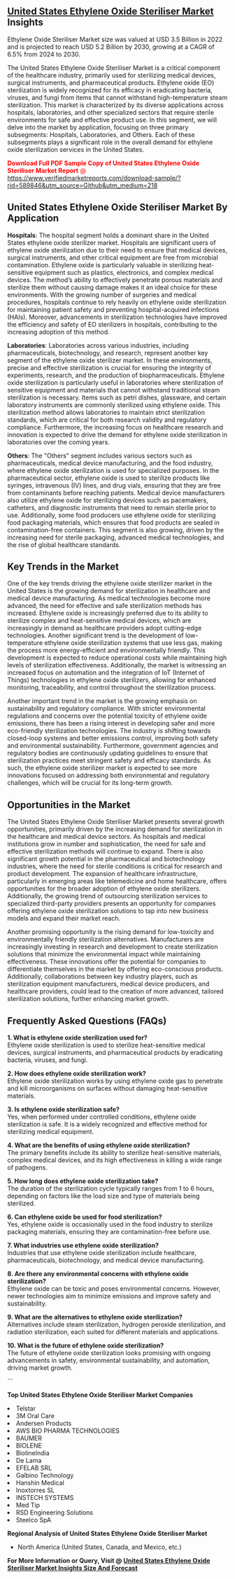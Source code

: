 <h2><a href="https://www.verifiedmarketreports.com/download-sample/?rid=589846&amp;utm_source=Github&amp;utm_medium=218" target="_blank">United States Ethylene Oxide Steriliser Market</a> Insights</h2><p>Ethylene Oxide Steriliser Market size was valued at USD 3.5 Billion in 2022 and is projected to reach USD 5.2 Billion by 2030, growing at a CAGR of 6.5% from 2024 to 2030.</p><p> <p>The United States Ethylene Oxide Steriliser Market is a critical component of the healthcare industry, primarily used for sterilizing medical devices, surgical instruments, and pharmaceutical products. Ethylene oxide (EO) sterilization is widely recognized for its efficacy in eradicating bacteria, viruses, and fungi from items that cannot withstand high-temperature steam sterilization. This market is characterized by its diverse applications across hospitals, laboratories, and other specialized sectors that require sterile environments for safe and effective product use. In this segment, we will delve into the market by application, focusing on three primary subsegments: Hospitals, Laboratories, and Others. Each of these subsegments plays a significant role in the overall demand for ethylene oxide sterilization services in the United States. <p><span class=""><span style="color: #ff0000;"><strong>Download Full PDF Sample Copy of United States Ethylene Oxide Steriliser Market Report</strong> @ </span><a href="https://www.verifiedmarketreports.com/download-sample/?rid=589846&amp;utm_source=Github&amp;utm_medium=218" target="_blank">https://www.verifiedmarketreports.com/download-sample/?rid=589846&amp;utm_source=Github&amp;utm_medium=218</a></span></p></p> <h2>United States Ethylene Oxide Steriliser Market By Application</h2> <p><strong>Hospitals</strong>: The hospital segment holds a dominant share in the United States ethylene oxide sterilizer market. Hospitals are significant users of ethylene oxide sterilization due to their need to ensure that medical devices, surgical instruments, and other critical equipment are free from microbial contamination. Ethylene oxide is particularly valuable in sterilizing heat-sensitive equipment such as plastics, electronics, and complex medical devices. The method’s ability to effectively penetrate porous materials and sterilize them without causing damage makes it an ideal choice for these environments. With the growing number of surgeries and medical procedures, hospitals continue to rely heavily on ethylene oxide sterilization for maintaining patient safety and preventing hospital-acquired infections (HAIs). Moreover, advancements in sterilization technologies have improved the efficiency and safety of EO sterilizers in hospitals, contributing to the increasing adoption of this method. <p><strong>Laboratories</strong>: Laboratories across various industries, including pharmaceuticals, biotechnology, and research, represent another key segment of the ethylene oxide sterilizer market. In these environments, precise and effective sterilization is crucial for ensuring the integrity of experiments, research, and the production of biopharmaceuticals. Ethylene oxide sterilization is particularly useful in laboratories where sterilization of sensitive equipment and materials that cannot withstand traditional steam sterilization is necessary. Items such as petri dishes, glassware, and certain laboratory instruments are commonly sterilized using ethylene oxide. This sterilization method allows laboratories to maintain strict sterilization standards, which are critical for both research validity and regulatory compliance. Furthermore, the increasing focus on healthcare research and innovation is expected to drive the demand for ethylene oxide sterilization in laboratories over the coming years. <p><strong>Others</strong>: The "Others" segment includes various sectors such as pharmaceuticals, medical device manufacturing, and the food industry, where ethylene oxide sterilization is used for specialized purposes. In the pharmaceutical sector, ethylene oxide is used to sterilize products like syringes, intravenous (IV) lines, and drug vials, ensuring that they are free from contaminants before reaching patients. Medical device manufacturers also utilize ethylene oxide for sterilizing devices such as pacemakers, catheters, and diagnostic instruments that need to remain sterile prior to use. Additionally, some food producers use ethylene oxide for sterilizing food packaging materials, which ensures that food products are sealed in contamination-free containers. This segment is also growing, driven by the increasing need for sterile packaging, advanced medical technologies, and the rise of global healthcare standards. <h2>Key Trends in the Market</h2> <p>One of the key trends driving the ethylene oxide sterilizer market in the United States is the growing demand for sterilization in healthcare and medical device manufacturing. As medical technologies become more advanced, the need for effective and safe sterilization methods has increased. Ethylene oxide is increasingly preferred due to its ability to sterilize complex and heat-sensitive medical devices, which are increasingly in demand as healthcare providers adopt cutting-edge technologies. Another significant trend is the development of low-temperature ethylene oxide sterilization systems that use less gas, making the process more energy-efficient and environmentally friendly. This development is expected to reduce operational costs while maintaining high levels of sterilization effectiveness. Additionally, the market is witnessing an increased focus on automation and the integration of IoT (Internet of Things) technologies in ethylene oxide sterilizers, allowing for enhanced monitoring, traceability, and control throughout the sterilization process. <p>Another important trend in the market is the growing emphasis on sustainability and regulatory compliance. With stricter environmental regulations and concerns over the potential toxicity of ethylene oxide emissions, there has been a rising interest in developing safer and more eco-friendly sterilization technologies. The industry is shifting towards closed-loop systems and better emissions control, improving both safety and environmental sustainability. Furthermore, government agencies and regulatory bodies are continuously updating guidelines to ensure that sterilization practices meet stringent safety and efficacy standards. As such, the ethylene oxide sterilizer market is expected to see more innovations focused on addressing both environmental and regulatory challenges, which will be crucial for its long-term growth. <h2>Opportunities in the Market</h2> <p>The United States Ethylene Oxide Steriliser Market presents several growth opportunities, primarily driven by the increasing demand for sterilization in the healthcare and medical device sectors. As hospitals and medical institutions grow in number and sophistication, the need for safe and effective sterilization methods will continue to expand. There is also significant growth potential in the pharmaceutical and biotechnology industries, where the need for sterile conditions is critical for research and product development. The expansion of healthcare infrastructure, particularly in emerging areas like telemedicine and home healthcare, offers opportunities for the broader adoption of ethylene oxide sterilizers. Additionally, the growing trend of outsourcing sterilization services to specialized third-party providers presents an opportunity for companies offering ethylene oxide sterilization solutions to tap into new business models and expand their market reach. <p>Another promising opportunity is the rising demand for low-toxicity and environmentally friendly sterilization alternatives. Manufacturers are increasingly investing in research and development to create sterilization solutions that minimize the environmental impact while maintaining effectiveness. These innovations offer the potential for companies to differentiate themselves in the market by offering eco-conscious products. Additionally, collaborations between key industry players, such as sterilization equipment manufacturers, medical device producers, and healthcare providers, could lead to the creation of more advanced, tailored sterilization solutions, further enhancing market growth. <h2>Frequently Asked Questions (FAQs)</h2> <p><strong>1. What is ethylene oxide sterilization used for?</strong><br>Ethylene oxide sterilization is used to sterilize heat-sensitive medical devices, surgical instruments, and pharmaceutical products by eradicating bacteria, viruses, and fungi.</p> <p><strong>2. How does ethylene oxide sterilization work?</strong><br>Ethylene oxide sterilization works by using ethylene oxide gas to penetrate and kill microorganisms on surfaces without damaging heat-sensitive materials.</p> <p><strong>3. Is ethylene oxide sterilization safe?</strong><br>Yes, when performed under controlled conditions, ethylene oxide sterilization is safe. It is a widely recognized and effective method for sterilizing medical equipment.</p> <p><strong>4. What are the benefits of using ethylene oxide sterilization?</strong><br>The primary benefits include its ability to sterilize heat-sensitive materials, complex medical devices, and its high effectiveness in killing a wide range of pathogens.</p> <p><strong>5. How long does ethylene oxide sterilization take?</strong><br>The duration of the sterilization cycle typically ranges from 1 to 6 hours, depending on factors like the load size and type of materials being sterilized.</p> <p><strong>6. Can ethylene oxide be used for food sterilization?</strong><br>Yes, ethylene oxide is occasionally used in the food industry to sterilize packaging materials, ensuring they are contamination-free before use.</p> <p><strong>7. What industries use ethylene oxide sterilization?</strong><br>Industries that use ethylene oxide sterilization include healthcare, pharmaceuticals, biotechnology, and medical device manufacturing.</p> <p><strong>8. Are there any environmental concerns with ethylene oxide sterilization?</strong><br>Ethylene oxide can be toxic and poses environmental concerns. However, newer technologies aim to minimize emissions and improve safety and sustainability.</p> <p><strong>9. What are the alternatives to ethylene oxide sterilization?</strong><br>Alternatives include steam sterilization, hydrogen peroxide sterilization, and radiation sterilization, each suited for different materials and applications.</p> <p><strong>10. What is the future of ethylene oxide sterilization?</strong><br>The future of ethylene oxide sterilization looks promising with ongoing advancements in safety, environmental sustainability, and automation, driving market growth.</p> ```</p><p><strong>Top United States Ethylene Oxide Steriliser Market Companies</strong></p><div data-test-id=""><p><li>Telstar</li><li> 3M Oral Care</li><li> Andersen Products</li><li> AWS BIO PHARMA TECHNOLOGIES</li><li> BAUMER</li><li> BIOLENE</li><li> BiolineIndia</li><li> De Lama</li><li> EFELAB SRL</li><li> Galbino Technology</li><li> Hanshin Medical</li><li> Inoxtorres SL</li><li> INSTECH SYSTEMS</li><li> Med Tip</li><li> RSD Engineering Solutions</li><li> Steelco SpA</li></p><div><strong>Regional Analysis of&nbsp;United States Ethylene Oxide Steriliser Market</strong></div><ul><li dir="ltr"><p dir="ltr">North America&nbsp;(United States, Canada, and Mexico, etc.)</p></li></ul><p><strong>For More Information or Query, Visit @&nbsp;</strong><strong><a href="https://www.verifiedmarketreports.com/product/ethylene-oxide-steriliser-market/?utm_source=Github&amp;utm_medium=218" target="_blank">United States Ethylene Oxide Steriliser Market Insights Size And Forecast</a></strong></p></div>

